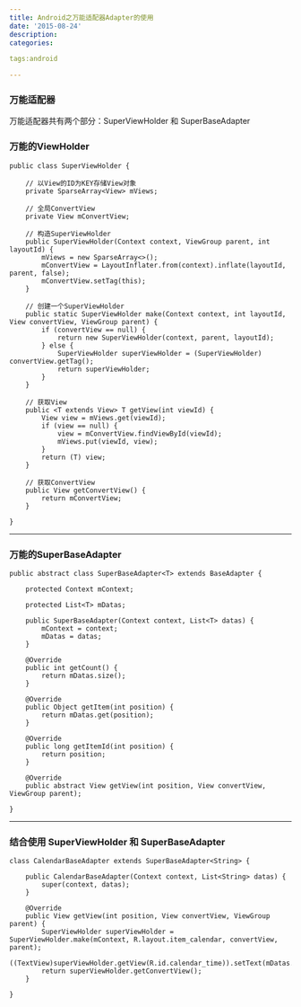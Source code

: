 ```yaml
---
title: Android之万能适配器Adapter的使用
date: '2015-08-24'
description:
categories:

tags:android

---
```


>

### 万能适配器

>

万能适配器共有两个部分：SuperViewHolder 和 SuperBaseAdapter<T> 

>

### 万能的ViewHolder

>

	public class SuperViewHolder {

		// 以View的ID为KEY存储View对象
		private SparseArray<View> mViews;

		// 全局ConvertView
		private View mConvertView;

		// 构造SuperViewHolder
		public SuperViewHolder(Context context, ViewGroup parent, int layoutId) {
			mViews = new SparseArray<>();
			mConvertView = LayoutInflater.from(context).inflate(layoutId, parent, false);
			mConvertView.setTag(this);
		}

		// 创建一个SuperViewHolder
		public static SuperViewHolder make(Context context, int layoutId, View convertView, ViewGroup parent) {
			if (convertView == null) {
				return new SuperViewHolder(context, parent, layoutId);
			} else {
				SuperViewHolder superViewHolder = (SuperViewHolder) convertView.getTag();
				return superViewHolder;
			}
		}
	
		// 获取View
		public <T extends View> T getView(int viewId) {
			View view = mViews.get(viewId);
			if (view == null) {
				view = mConvertView.findViewById(viewId);
				mViews.put(viewId, view);
			}
			return (T) view;
		}

		// 获取ConvertView
		public View getConvertView() {
			return mConvertView;
		}

	}

>

---

>

### 万能的SuperBaseAdapter<T>

>

	public abstract class SuperBaseAdapter<T> extends BaseAdapter {

		protected Context mContext;

		protected List<T> mDatas;

		public SuperBaseAdapter(Context context, List<T> datas) {
			mContext = context;
			mDatas = datas;
		}

		@Override
		public int getCount() {
			return mDatas.size();
		}

		@Override
		public Object getItem(int position) {
			return mDatas.get(position);
		}

		@Override
		public long getItemId(int position) {
			return position;
		}

		@Override
		public abstract View getView(int position, View convertView, ViewGroup parent);

	}

>

---

>

### 结合使用 SuperViewHolder 和 SuperBaseAdapter<T>

>

    class CalendarBaseAdapter extends SuperBaseAdapter<String> {

        public CalendarBaseAdapter(Context context, List<String> datas) {
            super(context, datas);
        }

        @Override
        public View getView(int position, View convertView, ViewGroup parent) {
            SuperViewHolder superViewHolder = SuperViewHolder.make(mContext, R.layout.item_calendar, convertView, parent);
            ((TextView)superViewHolder.getView(R.id.calendar_time)).setText(mDatas.get(position));
            return superViewHolder.getConvertView();
        }

    }

>


